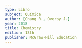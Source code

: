 ```yaml
---
type: Libro
subject: Química
author: [Chang R., Overby J.]
year: 2018
title: Chemistry
edition: 13th
publisher: McGraw-Hill Education
---
```

